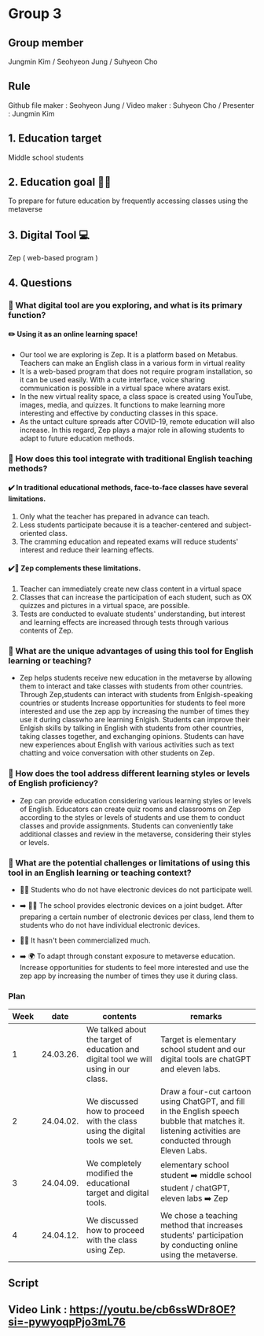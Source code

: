  #  Group 3 
 ## Group member 
Jungmin Kim / Seohyeon Jung / Suhyeon Cho
 ## Rule
 Github file maker : Seohyeon Jung / Video maker : Suhyeon Cho / Presenter : Jungmin Kim
 ## 1. Education target 
Middle school students
 ## 2. Education goal 👩‍🏫
To prepare for future education by frequently accessing classes using the metaverse
 ## 3. Digital Tool 💻
Zep ( web-based program )
 ## 4. Questions 
 ### 📍 What digital tool are you exploring, and what is its primary function? 
 #### ✏️ Using it as an online learning space!
 - Our tool we are exploring is Zep. It is a platform based on Metabus. Teachers can make an English class in a various form in virtual reality
 - It is a web-based program that does not require program installation, so it can be used easily. With a cute interface, voice sharing communication is possible in a virtual space where avatars exist.
 - In the new virtual reality space, a class space is created using YouTube, images, media, and quizzes. It functions to make learning more interesting and effective by conducting classes in this space.
 - As the untact culture spreads after COVID-19, remote education will also increase. In this regard, Zep plays a major role in allowing students to adapt to future education methods.

 ### 📍 How does this tool integrate with traditional English teaching methods? 
 #### ✔️ In traditional educational methods, face-to-face classes have several limitations.
  1. Only what the teacher has prepared in advance can teach.
  2. Less students participate because it is a teacher-centered and subject-oriented class.
  3. The cramming education and repeated exams will reduce students' interest and reduce their learning effects.
 #### ✔️🙆 Zep complements these limitations.
  1. Teacher can immediately create new class content in a virtual space
  2. Classes that can increase the participation of each student, such as OX quizzes and pictures in a virtual space, are possible.
  3. Tests are conducted to evaluate students' understanding, but interest and learning effects are increased through tests through various contents of Zep.


 ### 📍 What are the unique advantages of using this tool for English learning or teaching? 
 - Zep helps students receive new education in the metaverse by allowing them to interact and take classes with students from other countries. Through Zep,students can interact with students from Enlgish-speaking countries or students Increase opportunities for students to feel more interested and use the zep app by increasing the number of times they use it during classwho are learning Enlgish. Students can improve their Enlgish skills by talking in English with students from other countries, taking classes together, and exchanging opinions. Students can have new experiences about English with various activities such as text chatting and voice conversation with other students on Zep.

 ### 📍 How does the tool address different learning styles or levels of English proficiency? 
  - Zep can provide education considering various learning styles or levels of English. Educators can create quiz rooms and classrooms on Zep according to the styles or levels of students and use them to conduct classes and provide assignments. Students can conveniently take additional classes and review in the metaverse, considering their styles or levels.

 ### 📍 What are the potential challenges or limitations of using this tool in an English learning or teaching context? 
  - 🙋‍♀️ Students who do not have electronic devices do not participate well.
  -  ➡️ 👩‍💻 The school provides electronic devices on a joint budget. After preparing a certain number of electronic devices per class, lend them to students who do not have individual electronic devices.
    
  - 🙋‍♂️ It hasn't been commercialized much.
  - ➡️ 🌍 To adapt through constant exposure to metaverse education. Increase opportunities for students to feel more interested and use the zep app by increasing the number of times they use it during class.

 ### Plan
 |Week|date|contents|remarks|
 |--|--|--|--|
 |1 |24.03.26.|We talked about the target of education and digital tool we will using in our class.|Target is elementary school student and our digital tools are chatGPT and eleven labs.|
 |2 |24.04.02.|We discussed how to proceed with the class using the digital tools we set.|Draw a four-cut cartoon using ChatGPT, and fill in the English speech bubble that matches it. listening activities are conducted through Eleven Labs.|
 |3 |24.04.09.|We completely modified the educational target and digital tools.|elementary school student ➡️ middle school student / chatGPT, eleven labs ➡️ Zep |
 |4 |24.04.12.|We discussed how to proceed with the class using Zep.|We chose a teaching method that increases students' participation by conducting online using the metaverse.|

 ## Script
 

 ## Video Link : https://youtu.be/cb6ssWDr8OE?si=-pywyoqpPjo3mL76 
